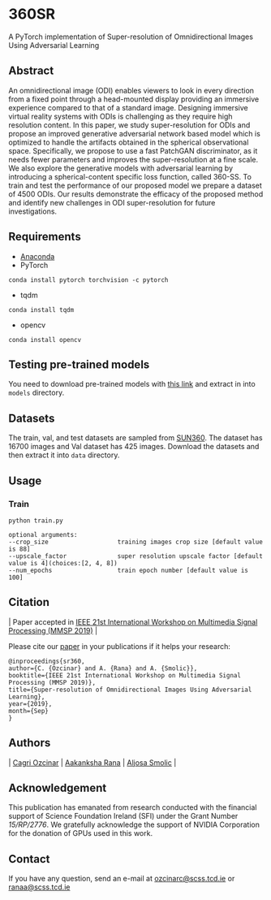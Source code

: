 # 360SR
A PyTorch implementation of Super-resolution of Omnidirectional Images Using Adversarial Learning 

## Abstract

An omnidirectional image (ODI) enables viewers to look in every direction from a fixed point through a head-mounted display providing an immersive experience compared to that of a standard image. Designing immersive virtual reality systems with ODIs is challenging as they require high resolution content. In this paper, we study super-resolution for ODIs and propose an improved generative adversarial network based model which is optimized to handle the artifacts obtained in the spherical observational space. Specifically, we propose to use a fast PatchGAN discriminator, as it needs fewer parameters and improves the super-resolution at a fine scale. We also explore the generative models with adversarial learning by introducing a spherical-content specific loss function, called 360-SS. To train and test the performance of our proposed model we prepare a dataset of 4500 ODIs. Our results demonstrate the efficacy of the proposed method and identify new challenges in ODI super-resolution for future investigations.

## Requirements
- [Anaconda](https://www.anaconda.com/download/)
- PyTorch
```
conda install pytorch torchvision -c pytorch
```
- tqdm
```
conda install tqdm
```
- opencv
```
conda install opencv
```

## Testing pre-trained models

You need to download pre-trained models with [this link](http://v-sense.scss.tcd.ie/Datasets/SR360_models.zip) and extract in into `models` directory.

## Datasets

The train, val, and test datasets are sampled from [SUN360](http://people.csail.mit.edu/jxiao/SUN360/).
The dataset has 16700 images and Val dataset has 425 images.
Download the datasets and then extract it into `data` directory.

## Usage

### Train
```
python train.py

optional arguments:
--crop_size                   training images crop size [default value is 88]
--upscale_factor              super resolution upscale factor [default value is 4](choices:[2, 4, 8])
--num_epochs                  train epoch number [default value is 100]
```

## Citation
| Paper accepted in [IEEE 21st International Workshop on Multimedia Signal Processing (MMSP 2019)](https://mmsp2019.org/) |

Please cite our [paper](https://v-sense.scss.tcd.ie/wp-content/uploads/2019/09/mmsp_sr_2019.pdf) in your publications if it helps your research:
````
@inproceedings{sr360,
author={C. {Ozcinar} and A. {Rana} and A. {Smolic}}, 
booktitle={IEEE 21st International Workshop on Multimedia Signal Processing (MMSP 2019)}, 
title={Super-resolution of Omnidirectional Images Using Adversarial Learning}, 
year={2019}, 
month={Sep}
}
````
## Authors

| [Cagri Ozcinar][CagriOzcinar-web] | [Aakanksha Rana][Aakanksha-web] | [Aljosa Smolic][AljosaSmolic-web] |

[CagriOzcinar-web]: (https://www.scss.tcd.ie/~ozcinarc/)

[Aakanksha-web]: (https://v-sense.scss.tcd.ie/?profile=template_profile)

[AljosaSmolic-web]: (https://v-sense.scss.tcd.ie/?profile=prof-aljosa-smolic-2)

## Acknowledgement

This publication has emanated from research conducted with the financial support of Science Foundation Ireland (SFI) under the Grant Number *15/RP/2776*. We gratefully acknowledge the support of NVIDIA Corporation for the donation of GPUs used in this work.

## Contact

If you have any question, send an e-mail at [ozcinarc@scss.tcd.ie]() or [ranaa@scss.tcd.ie]()